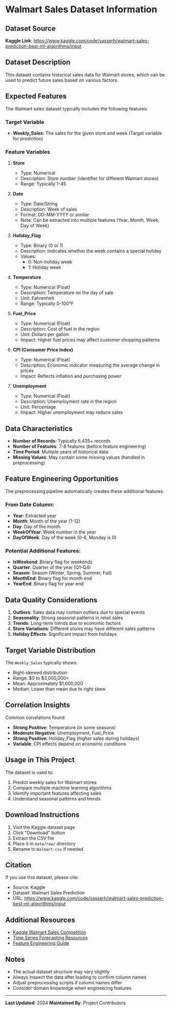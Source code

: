 # Walmart Sales Dataset Information

## Dataset Source

**Kaggle Link**: https://www.kaggle.com/code/yasserh/walmart-sales-prediction-best-ml-algorithms/input

## Dataset Description

This dataset contains historical sales data for Walmart stores, which can be used to predict future sales based on various factors.

## Expected Features

The Walmart sales dataset typically includes the following features:

### Target Variable
- **Weekly_Sales**: The sales for the given store and week (Target variable for prediction)

### Feature Variables

1. **Store**
   - Type: Numerical
   - Description: Store number (identifier for different Walmart stores)
   - Range: Typically 1-45

2. **Date**
   - Type: Date/String
   - Description: Week of sales
   - Format: DD-MM-YYYY or similar
   - Note: Can be extracted into multiple features (Year, Month, Week, Day of Week)

3. **Holiday_Flag**
   - Type: Binary (0 or 1)
   - Description: Indicates whether the week contains a special holiday
   - Values:
     - 0: Non-holiday week
     - 1: Holiday week

4. **Temperature**
   - Type: Numerical (Float)
   - Description: Temperature on the day of sale
   - Unit: Fahrenheit
   - Range: Typically 0-100°F

5. **Fuel_Price**
   - Type: Numerical (Float)
   - Description: Cost of fuel in the region
   - Unit: Dollars per gallon
   - Impact: Higher fuel prices may affect customer shopping patterns

6. **CPI (Consumer Price Index)**
   - Type: Numerical (Float)
   - Description: Economic indicator measuring the average change in prices
   - Impact: Reflects inflation and purchasing power

7. **Unemployment**
   - Type: Numerical (Float)
   - Description: Unemployment rate in the region
   - Unit: Percentage
   - Impact: Higher unemployment may reduce sales

## Data Characteristics

- **Number of Records**: Typically 6,435+ records
- **Number of Features**: 7-8 features (before feature engineering)
- **Time Period**: Multiple years of historical data
- **Missing Values**: May contain some missing values (handled in preprocessing)

## Feature Engineering Opportunities

The preprocessing pipeline automatically creates these additional features:

### From Date Column:
- **Year**: Extracted year
- **Month**: Month of the year (1-12)
- **Day**: Day of the month
- **WeekOfYear**: Week number in the year
- **DayOfWeek**: Day of the week (0-6, Monday is 0)

### Potential Additional Features:
- **IsWeekend**: Binary flag for weekends
- **Quarter**: Quarter of the year (Q1-Q4)
- **Season**: Season (Winter, Spring, Summer, Fall)
- **MonthEnd**: Binary flag for month end
- **YearEnd**: Binary flag for year end

## Data Quality Considerations

1. **Outliers**: Sales data may contain outliers due to special events
2. **Seasonality**: Strong seasonal patterns in retail sales
3. **Trends**: Long-term trends due to economic factors
4. **Store Variations**: Different stores may have different sales patterns
5. **Holiday Effects**: Significant impact from holidays

## Target Variable Distribution

The `Weekly_Sales` typically shows:
- Right-skewed distribution
- Range: $0 to $3,000,000+
- Mean: Approximately $1,000,000
- Median: Lower than mean due to right skew

## Correlation Insights

Common correlations found:
- **Strong Positive**: Temperature (in some seasons)
- **Moderate Negative**: Unemployment, Fuel_Price
- **Strong Positive**: Holiday_Flag (higher sales during holidays)
- **Variable**: CPI effects depend on economic conditions

## Usage in This Project

The dataset is used to:
1. Predict weekly sales for Walmart stores
2. Compare multiple machine learning algorithms
3. Identify important features affecting sales
4. Understand seasonal patterns and trends

## Download Instructions

1. Visit the Kaggle dataset page
2. Click "Download" button
3. Extract the CSV file
4. Place it in `data/raw/` directory
5. Rename to `Walmart.csv` if needed

## Citation

If you use this dataset, please cite:
- Source: Kaggle
- Dataset: Walmart Sales Prediction
- URL: https://www.kaggle.com/code/yasserh/walmart-sales-prediction-best-ml-algorithms/input

## Additional Resources

- [Kaggle Walmart Sales Competition](https://www.kaggle.com/c/walmart-recruiting-store-sales-forecasting)
- [Time Series Forecasting Resources](https://www.kaggle.com/learn/time-series)
- [Feature Engineering Guide](https://www.kaggle.com/learn/feature-engineering)

## Notes

- The actual dataset structure may vary slightly
- Always inspect the data after loading to confirm column names
- Adjust preprocessing scripts if column names differ
- Consider domain knowledge when engineering features

---

**Last Updated**: 2024
**Maintained By**: Project Contributors
